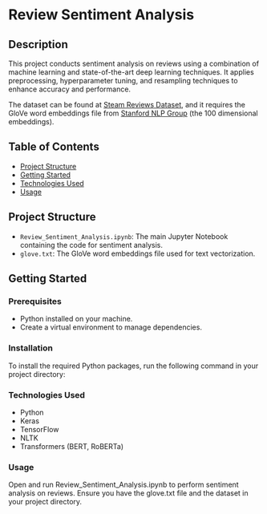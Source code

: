 # Review Sentiment Analysis

## Description
This project conducts sentiment analysis on reviews using a combination of machine learning and state-of-the-art deep learning techniques. It applies preprocessing, hyperparameter tuning, and resampling techniques to enhance accuracy and performance.

The dataset can be found at [Steam Reviews Dataset](https://www.kaggle.com/datasets/andrewmvd/steam-reviews), and it requires the GloVe word embeddings file from [Stanford NLP Group](https://nlp.stanford.edu/projects/glove/) (the 100 dimensional embeddings).

## Table of Contents
- [Project Structure](#project-structure)
- [Getting Started](#getting-started)
- [Technologies Used](#technologies-used)
- [Usage](#usage)

## Project Structure
- `Review_Sentiment_Analysis.ipynb`: The main Jupyter Notebook containing the code for sentiment analysis.
- `glove.txt`: The GloVe word embeddings file used for text vectorization.


## Getting Started
### Prerequisites
- Python installed on your machine.
- Create a virtual environment to manage dependencies.

### Installation
To install the required Python packages, run the following command in your project directory:

### Technologies Used
- Python
- Keras
- TensorFlow
- NLTK
- Transformers (BERT, RoBERTa)

### Usage
Open and run Review_Sentiment_Analysis.ipynb to perform sentiment analysis on reviews.
Ensure you have the glove.txt file and the dataset in your project directory.

